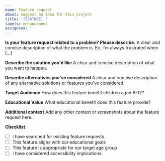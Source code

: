 ```yaml
---
name: Feature request
about: Suggest an idea for this project
title: '[FEATURE] '
labels: enhancement
assignees: ''
---
```


**Is your feature request related to a problem? Please describe.**
A clear and concise description of what the problem is. Ex. I'm always frustrated when [...]

**Describe the solution you'd like**
A clear and concise description of what you want to happen.

**Describe alternatives you've considered**
A clear and concise description of any alternative solutions or features you've considered.

**Target Audience**
How does this feature benefit children aged 6-12?

**Educational Value**
What educational benefit does this feature provide?

**Additional context**
Add any other context or screenshots about the feature request here.

**Checklist**
- [ ] I have searched for existing feature requests
- [ ] This feature aligns with our educational goals
- [ ] This feature is appropriate for our target age group
- [ ] I have considered accessibility implications
